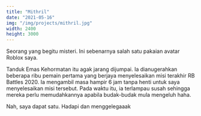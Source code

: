 ```yaml
---
title: "Mithril"
date: "2021-05-16"
img: "/img/projects/mithril.jpg"
width: 2400
height: 3000
---
```


Seorang yang begitu misteri. Ini sebenarnya salah satu pakaian avatar Roblox saya.

Tanduk Emas Kehormatan itu agak jarang dijumpai. Ia dianugerahkan beberapa ribu pemain pertama yang berjaya menyelesaikan misi terakhir RB Battles 2020. Ia mengambil masa hampir 6 jam tanpa henti untuk saya menyelesaikan misi tersebut. Pada waktu itu, ia terlampau susah sehingga mereka perlu memudahkannya apabila budak-budak mula mengeluh haha.

Nah, saya dapat satu. Hadapi dan menggelegaaak
